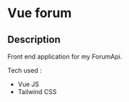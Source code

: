 # Vue forum

## Description

Front end application for my ForumApi.

Tech used :
* Vue JS
* Tailwind CSS
